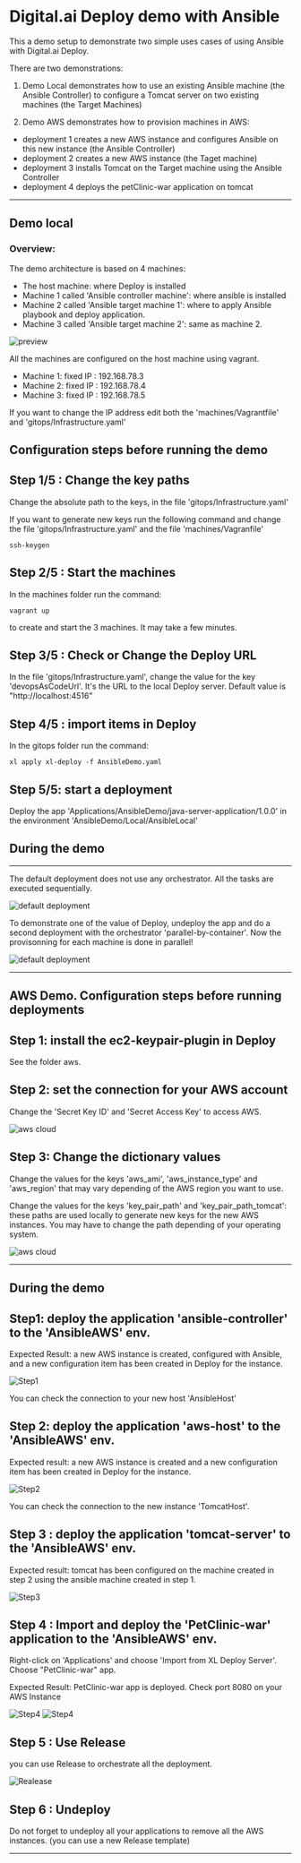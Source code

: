 # **Digital.ai Deploy demo with Ansible**


This a demo setup to demonstrate two simple uses cases of using Ansible with Digital.ai Deploy.

There are two demonstrations:
1. Demo Local demonstrates how to use an existing Ansible machine (the Ansible Controller) to configure a Tomcat server on two existing machines (the Target Machines)

2. Demo AWS demonstrates how to provision machines in AWS:
- deployment 1 creates a new AWS instance and configures Ansible on this new instance (the Ansible Controller)
- deployment 2 creates a new AWS instance (the Taget machine)
- deployment 3 installs Tomcat on the Target machine using the Ansible Controller
- deployment 4 deploys the petClinic-war application on tomcat
---

## Demo local 



### Overview:

The demo architecture is based on 4 machines: 

* The host machine: where Deploy is installed
* Machine 1 called 'Ansible controller machine': where ansible is installed
* Machine 2 called 'Ansible target machine 1': where to apply Ansible playbook and deploy application.
* Machine 3 called 'Ansible target machine 2': same as machine 2.

![preview](images/before_after.png)


All the machines are configured on the host machine using vagrant.

* Machine 1: fixed IP : 192.168.78.3
* Machine 2: fixed IP : 192.168.78.4
* Machine 3: fixed IP : 192.168.78.5

If you want to change the IP address edit both the 'machines/Vagrantfile' and 'gitops/Infrastructure.yaml'

## Configuration steps before running the demo

## Step 1/5 : Change the key paths
Change the absolute path to the keys, in the file 'gitops/Infrastructure.yaml'

If you want to generate new keys run the following command and change the file 'gitops/Infrastructure.yaml' and the file 'machines/Vagranfile'

```
ssh-keygen
```


## Step 2/5 : Start the machines
In the machines folder run the command:
```
vagrant up
```
to create and start the 3 machines.
It may take a few minutes.


## Step 3/5 : Check or Change the Deploy URL
In the file 'gitops/Infrastructure.yaml', change the value for the key 'devopsAsCodeUrl'.
It's the URL to the local Deploy server. Default value is "http://localhost:4516"

## Step 4/5 : import items in Deploy
In the gitops folder run the command:
```
xl apply xl-deploy -f AnsibleDemo.yaml
```

## Step 5/5: start a deployment

Deploy the app 'Applications/AnsibleDemo/java-server-application/1.0.0' in the environment 'AnsibleDemo/Local/AnsibleLocal'



## During the demo
---
The default deployment does not use any orchestrator. All the tasks are executed sequentially.

![default deployment](images/defaultDeployment.png)

To demonstrate one of the value of Deploy, undeploy the app and do a second deployment with the orchestrator 'parallel-by-container'. Now the provisonning for each machine is done in parallel!

![default deployment](images/parallelByContainer.png)

---
## AWS Demo. Configuration steps before running deployments

## Step 1: install the ec2-keypair-plugin in Deploy

See the folder aws.


## Step 2: set the connection for your AWS account


Change the 'Secret Key ID' and 'Secret Access Key' to access AWS.

![aws cloud](images/aws_cloud.png)

## Step 3:  Change the dictionary values

Change the values for the keys 'aws_ami', 'aws_instance_type' and 'aws_region' that may vary depending of the AWS region you want to use. 

Change the values for the keys 'key_pair_path' and 'key_pair_path_tomcat': these paths are used locally to generate new keys for the new AWS instances. You may have to change the path depending of your operating system.

![aws cloud](images/aws_dictionary.png)


---

## During the demo

## Step1: deploy the application 'ansible-controller' to the 'AnsibleAWS' env.

Expected Result: a new AWS instance is created, configured with Ansible, and a new configuration item has been created in Deploy for the instance.

![Step1](images/step1.png)

You can check the connection to your new host 'AnsibleHost'

## Step 2: deploy the application 'aws-host' to the 'AnsibleAWS' env.

Expected result: a new AWS instance is created and a new configuration item has been created in Deploy for the instance.

![Step2](images/step2.png)

You can check the connection to the new instance 'TomcatHost'.


## Step 3 : deploy the application 'tomcat-server' to the 'AnsibleAWS' env.

Expected result: tomcat has been configured on the machine created in step 2 using the ansible machine created in step 1.

![Step3](images/step3.png)

## Step 4 : Import and deploy the 'PetClinic-war' application to the 'AnsibleAWS' env.

Right-click on 'Applications' and choose 'Import from XL Deploy Server'. Choose "PetClinic-war" app.

Expected Result: PetClinic-war app is deployed.
Check port 8080 on your AWS Instance


![Step4](images/step4.png)
![Step4](images/petclinic.png)

## Step 5 : Use Release

you can use Release to orchestrate all the deployment.

![Realease](images/release.png)

## Step 6 : Undeploy

Do not forget to undeploy all your applications to remove all the AWS instances. (you can use a new Release template)

---

